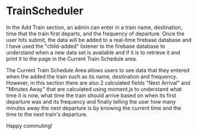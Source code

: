 # TrainScheduler

In the Add Train section, an admin can enter in a train name, destination, time that the train first departs, and the frequency of departure. Once the user hits submit, the data will be added to a real-time firebase database and I have used the "child-added" listener to the firebase database to understand when a new data set is available and if it is to retrieve it and print it to the page in the Current Train Schedule area.

The Current Train Schedule Area allows users to see data that they entered when the added the train such as its name, destination and frequency. However, in this section there are also 2 calculated fields "Next Arrival" and "Minutes Away" that are calculated using moment.js to understand what time it is now, what time the train should arrive based on when its first departure was and its frequency and finally telling the user how many minutes away the next departure is by knowing the current time and the time to the next train's departure.

Happy commuting!